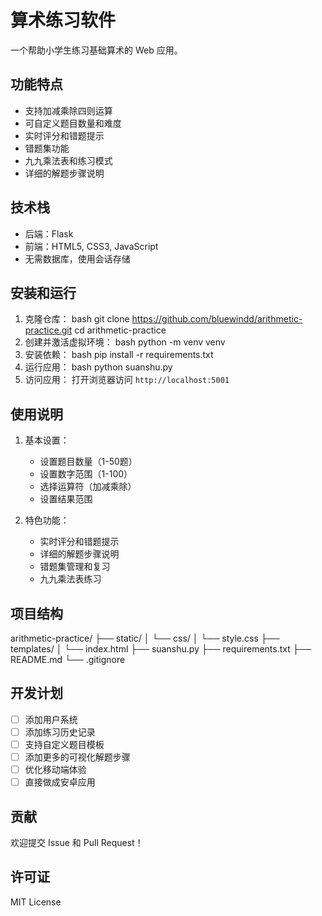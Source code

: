 # 算术练习软件

一个帮助小学生练习基础算术的 Web 应用。

## 功能特点

- 支持加减乘除四则运算
- 可自定义题目数量和难度
- 实时评分和错题提示
- 错题集功能
- 九九乘法表和练习模式
- 详细的解题步骤说明

## 技术栈

- 后端：Flask
- 前端：HTML5, CSS3, JavaScript
- 无需数据库，使用会话存储

## 安装和运行

1. 克隆仓库：
bash
git clone https://github.com/bluewindd/arithmetic-practice.git
cd arithmetic-practice
2. 创建并激活虚拟环境：
bash
python -m venv venv
3. 安装依赖：
bash
pip install -r requirements.txt
4. 运行应用：
bash
python suanshu.py
5. 访问应用：
   打开浏览器访问 `http://localhost:5001`

## 使用说明

1. 基本设置：
   - 设置题目数量（1-50题）
   - 设置数字范围（1-100）
   - 选择运算符（加减乘除）
   - 设置结果范围

2. 特色功能：
   - 实时评分和错题提示
   - 详细的解题步骤说明
   - 错题集管理和复习
   - 九九乘法表练习

## 项目结构
arithmetic-practice/
├── static/
│ └── css/
│ └── style.css
├── templates/
│ └── index.html
├── suanshu.py
├── requirements.txt
├── README.md
└── .gitignore
## 开发计划

- [ ] 添加用户系统
- [ ] 添加练习历史记录
- [ ] 支持自定义题目模板
- [ ] 添加更多的可视化解题步骤
- [ ] 优化移动端体验
- [ ] 直接做成安卓应用

## 贡献

欢迎提交 Issue 和 Pull Request！

## 许可证

MIT License

